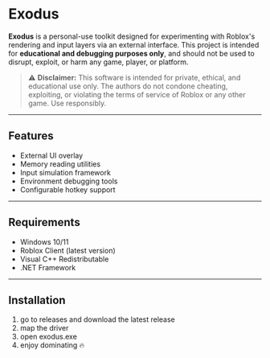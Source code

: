 # Exodus

**Exodus** is a personal-use toolkit designed for experimenting with Roblox's rendering and input layers via an external interface. This project is intended for **educational and debugging purposes only**, and should not be used to disrupt, exploit, or harm any game, player, or platform.

> ⚠️ **Disclaimer:** This software is intended for private, ethical, and educational use only. The authors do not condone cheating, exploiting, or violating the terms of service of Roblox or any other game. Use responsibly.

---

## Features

- External UI overlay
- Memory reading utilities
- Input simulation framework
- Environment debugging tools
- Configurable hotkey support

---

## Requirements

- Windows 10/11
- Roblox Client (latest version)
- Visual C++ Redistributable
- .NET Framework

---

## Installation

1. go to releases and download the latest release
2. map the driver
3. open exodus.exe
4. enjoy dominating 🔥
